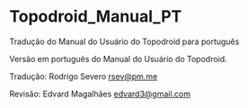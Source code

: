 # Topodroid_Manual_PT
Tradução do Manual do Usuário do Topodroid para português

Versão em português do Manual do Usuário do Topodroid.

Tradução: Rodrigo Severo <rsev@pm.me>

Revisão: Edvard Magalhães <edvard3@gmail.com>

